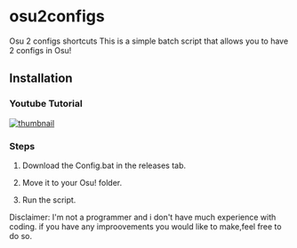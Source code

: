 # osu2configs
Osu 2 configs shortcuts
This is a simple batch script that allows you to have 2 configs in Osu!

## Installation

### Youtube Tutorial

[![thumbnail](https://i.ytimg.com/vi/w2dVEbf5DQ8/hqdefault.jpg?sqp=-oaymwEcCPYBEIoBSFXyq4qpAw4IARUAAIhCGAFwAcABBg==&rs=AOn4CLAsVKkq28cYPCjG9-zAr9c5P2Ktqg)](https://www.youtube.com/watch?v=w2dVEbf5DQ8 "Youtube tutorial")

### Steps

1. Download the Config.bat in the releases tab.

2. Move it to your Osu! folder.

3. Run the script.


Disclaimer: 
I'm not a programmer and i don't have much experience with coding.
if you have any improovements you would like to make,feel free to do so.
